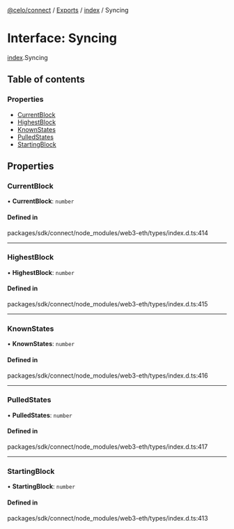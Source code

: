 [@celo/connect](../README.md) / [Exports](../modules.md) / [index](../modules/index.md) / Syncing

# Interface: Syncing

[index](../modules/index.md).Syncing

## Table of contents

### Properties

- [CurrentBlock](index.Syncing.md#currentblock)
- [HighestBlock](index.Syncing.md#highestblock)
- [KnownStates](index.Syncing.md#knownstates)
- [PulledStates](index.Syncing.md#pulledstates)
- [StartingBlock](index.Syncing.md#startingblock)

## Properties

### CurrentBlock

• **CurrentBlock**: `number`

#### Defined in

packages/sdk/connect/node_modules/web3-eth/types/index.d.ts:414

___

### HighestBlock

• **HighestBlock**: `number`

#### Defined in

packages/sdk/connect/node_modules/web3-eth/types/index.d.ts:415

___

### KnownStates

• **KnownStates**: `number`

#### Defined in

packages/sdk/connect/node_modules/web3-eth/types/index.d.ts:416

___

### PulledStates

• **PulledStates**: `number`

#### Defined in

packages/sdk/connect/node_modules/web3-eth/types/index.d.ts:417

___

### StartingBlock

• **StartingBlock**: `number`

#### Defined in

packages/sdk/connect/node_modules/web3-eth/types/index.d.ts:413
